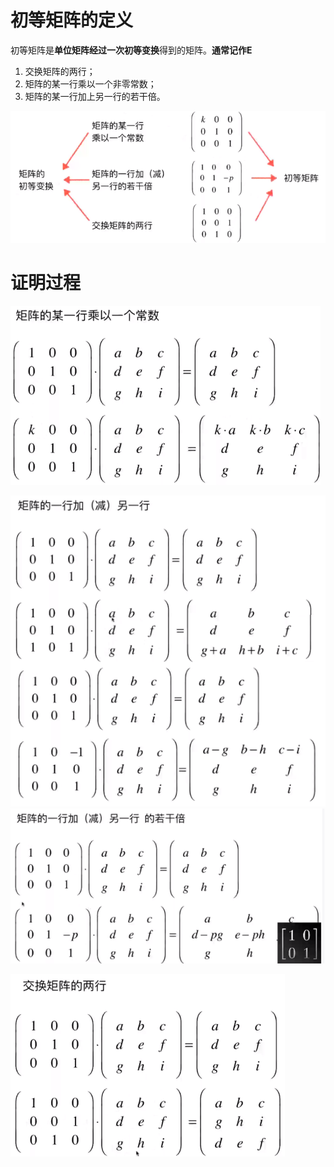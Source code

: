 # 初等矩阵的定义

初等矩阵是**单位矩阵经过一次初等变换**得到的矩阵。**通常记作E**
1. 交换矩阵的两行；
2. 矩阵的某一行乘以一个非零常数；
3. 矩阵的某一行加上另一行的若干倍。

![](../photo/Pasted%20image%2020240219091204.png)
# 证明过程
![](../photo/Pasted%20image%2020240219091534.png)

![](../photo/Pasted%20image%2020240219091900.png)
![](../photo/Pasted%20image%2020240219091941.png)

![](../photo/Pasted%20image%2020240219092023.png)


